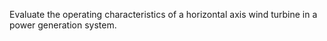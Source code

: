 Evaluate the operating characteristics of a horizontal axis wind turbine in a power generation system.

